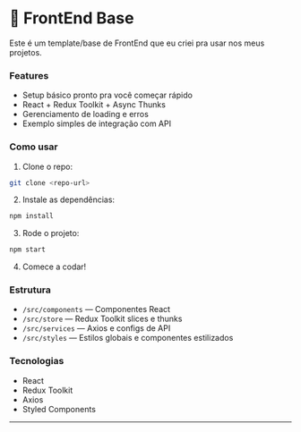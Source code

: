 # 🚀 FrontEnd Base

Este é um template/base de FrontEnd que eu criei pra usar nos meus projetos.

### Features

* Setup básico pronto pra você começar rápido
* React + Redux Toolkit + Async Thunks
* Gerenciamento de loading e erros
* Exemplo simples de integração com API

### Como usar

1. Clone o repo:

```bash
git clone <repo-url>
```

2. Instale as dependências:

```bash
npm install
```

3. Rode o projeto:

```bash
npm start
```

4. Comece a codar!

### Estrutura

* `/src/components` — Componentes React
* `/src/store` — Redux Toolkit slices e thunks
* `/src/services` — Axios e configs de API
* `/src/styles` — Estilos globais e componentes estilizados

### Tecnologias

* React
* Redux Toolkit
* Axios
* Styled Components

---

